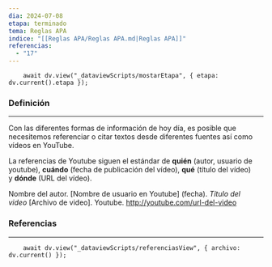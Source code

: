 ```yaml
---
dia: 2024-07-08
etapa: terminado
tema: Reglas APA
indice: "[[Reglas APA/Reglas APA.md|Reglas APA]]"
referencias:
  - "17"
---
```

```dataviewjs
	await dv.view("_dataviewScripts/mostarEtapa", { etapa: dv.current().etapa });
```
### Definición
---
Con las diferentes formas de información de hoy día, es posible que necesitemos referenciar o citar textos desde diferentes fuentes así como vídeos en YouTube.

La referencias de Youtube siguen el estándar de **quién** (autor, usuario de youtube), **cuándo** (fecha de publicación del vídeo), **qué** (título del vídeo) y **dónde** (URL del vídeo).

Nombre del autor. \[Nombre de usuario en Youtube\] (fecha). _Título del video_ \[Archivo de video\]. Youtube. http://youtube.com/url-del-video


### Referencias
---
```dataviewjs
	await dv.view("_dataviewScripts/referenciasView", { archivo: dv.current() });
```